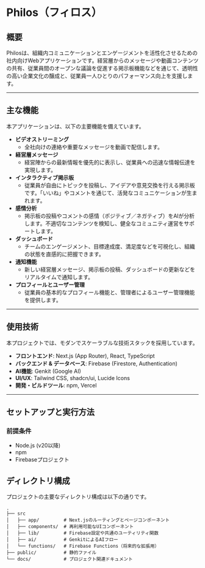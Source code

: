 # Philos（フィロス）

## 概要

Philosは、組織内コミュニケーションとエンゲージメントを活性化させるための社内向けWebアプリケーションです。経営層からのメッセージや動画コンテンツの共有、従業員間のオープンな議論を促進する掲示板機能などを通じて、透明性の高い企業文化の醸成と、従業員一人ひとりのパフォーマンス向上を支援します。

---

## 主な機能

本アプリケーションは、以下の主要機能を備えています。

*   **ビデオストリーミング**
    *   全社向けの連絡や重要なメッセージを動画で配信します。
*   **経営層メッセージ**
    *   経営陣からの最新情報を優先的に表示し、従業員への迅速な情報伝達を実現します。
*   **インタラクティブ掲示板**
    *   従業員が自由にトピックを投稿し、アイデアや意見交換を行える掲示板です。「いいね」やコメントを通じて、活発なコミュニケーションが生まれます。
*   **感情分析**
    *   掲示板の投稿やコメントの感情（ポジティブ／ネガティブ）をAIが分析します。不適切なコンテンツを検知し、健全なコミュニティ運営をサポートします。
*   **ダッシュボード**
    *   チームのエンゲージメント、目標達成度、満足度などを可視化し、組織の状態を直感的に把握できます。
*   **通知機能**
    *   新しい経営層メッセージ、掲示板の投稿、ダッシュボードの更新などをリアルタイムで通知します。
*   **プロフィールとユーザー管理**
    *   従業員の基本的なプロフィール機能と、管理者によるユーザー管理機能を提供します。

---

## 使用技術

本プロジェクトでは、モダンでスケーラブルな技術スタックを採用しています。

*   **フロントエンド**: Next.js (App Router), React, TypeScript
*   **バックエンド & データベース**: Firebase (Firestore, Authentication)
*   **AI機能**: Genkit (Google AI)
*   **UI/UX**: Tailwind CSS, shadcn/ui, Lucide Icons
*   **開発・ビルドツール**: npm, Vercel

---

## セットアップと実行方法

### 前提条件

*   Node.js (v20以降)
*   npm
*   Firebaseプロジェクト

## ディレクトリ構成

プロジェクトの主要なディレクトリ構成は以下の通りです。

```
.
├── src
│   ├── app/         # Next.jsのルーティングとページコンポーネント
│   ├── components/  # 再利用可能なUIコンポーネント
│   ├── lib/         # Firebase設定や共通のユーティリティ関数
│   ├── ai/          # GenkitによるAIフロー
│   └── functions/   # Firebase Functions（将来的な拡張用）
├── public/          # 静的ファイル
└── docs/            # プロジェクト関連ドキュメント
```